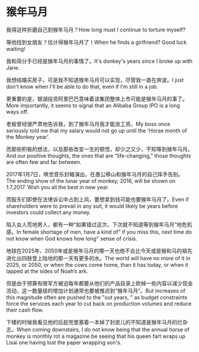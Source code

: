 # 猴年马月

<p><span class="chinese">我得这样折磨自己到猴年马月？</span><span class="english">How long must I continue to torture myself?</span></p>

<p><span class="chinese">等他找到女朋友？估计得猴年马月了！</span><span class="english">When he finds a girlfriend? Good luck waiting!</span></p>

<p><span class="chinese">我和简分手已经是猴年马月的事情了。</span><span class="english">It's donkey's years since I broke up with Jane.</span></p>

<p><span class="chinese">我想结婚买房子，可是我不知道猴年马月可以实现，尽管我一直在奔波。</span><span class="english">I just don't know when I'll be able to do that, even if I'm still in a job.</span></p>

<p><span class="chinese">更重要的是，银湖投资阿里巴巴意味着该集团整体上市可能是猴年马月的事了。</span><span class="english">More importantly, it seems to signal that an Alibaba Group IPO is a long ways off.</span></p>

<p><span class="chinese">老板曾经很严肃地告诉我，到了猴年马月我才能涨工资。</span><span class="english">My boss once seriously told me that my salary would not go up until the 'Horse month of the Monkey year'.</span></p>

<p><span class="chinese">而那些积极的想法，以及那些改变一生的顿悟，却少之又少，不知等到猴年马月。</span><span class="english">And our positive thoughts, the ones that are “life-changing,” those thoughts are often few and far between.</span></p>

<p><span class="chinese">2017年1月7日，唤觉音乐封箱演出，在愚公移山和猴年马月的自己挥手告别。</span><span class="english">The ending show of the lunar year of monkey, 2016, will be shown on 1.7,2017. Wish you all the best in new year.</span></p>

<p><span class="chinese">而股东们即使在法律诉讼中占到上风，要想拿到钱可能也要猴年马月了。</span><span class="english">Even if shareholders were to prevail in any suit, it would likely be years before investors could collect any money.</span></p>

<p><span class="chinese">陷入女人荒地男人，都有一种“如果错过这次，下次就不知道等到猴年马月“地危机感。</span><span class="english">In female shortage of men, have a kind of" if you miss this, next time do not know when God knows how long" sense of crisis.</span></p>

<p><span class="chinese">地球在2025年、2050年或是猴年马月的哪一天也绝不会比今天或是猴和马的祖先进化出四肢登上陆地的那一天有更多的水。</span><span class="english">The world will have no more of it in 2025, or 2050, or when the cows come home, than it has today, or when it lapped at the sides of Noah’s ark.</span></p>

<p><span class="chinese">但是由于预算有限军方被迫每年都要从他们的产品目录上砍掉一些内容以减少现金流动，这一数量级的增加计划通常也要被推迟到“猴年马月”。</span><span class="english">But increases of this magnitude often are pushed to the "out years, " as budget constraints force the services each year to cut back on production volumes and reduce their cash flow.</span></p>

<p><span class="chinese">下楼的时候我看见他的后屁兜里塞着一本掉了封皮儿的不知道是猴年马月的烂杂志。</span><span class="english">When coming downstairs, I do not know being that the annual horse of monkey is monthly rot a magazine be seeing that his queen fart wraps up Lisai one having lost the paper wrapping son's.</span></p>


